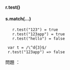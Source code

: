 #### r.test() 
#### s.match(...)

```var r = /\d{3}/ 
   r.test("123") = true 
   r.test("123app") = true 
   r.test("hello") = false
```
     
     var t = /\^d{3}$/
     r.test("123app") => false  
     

問題 ：
